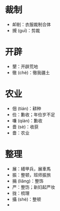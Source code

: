 # 裁制
* 卹削：衣服裁制合体
* 摫 (guī)：剪裁
# 开辟
* 墾：开辟荒地
* 徹 (chè)：徹我疆土
# 农业
* 佃 (tián)：耕种
* 俭：歉收；年俭岁不足
* 嗛 (qiàn)：歉收
* 嗇 (sè)：收获
* 嗇：农业

# 整理
* 展：繕甲兵，展車馬
* 振：整顿，班师振旅
* 掚 (liǎng)：整饰
* 严：整饬；新妇起严妆
* 拢：梳理
* 攝 (shè)：整顿
* 